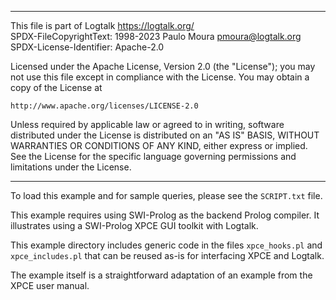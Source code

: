 ________________________________________________________________________

This file is part of Logtalk <https://logtalk.org/>  
SPDX-FileCopyrightText: 1998-2023 Paulo Moura <pmoura@logtalk.org>  
SPDX-License-Identifier: Apache-2.0

Licensed under the Apache License, Version 2.0 (the "License");
you may not use this file except in compliance with the License.
You may obtain a copy of the License at

    http://www.apache.org/licenses/LICENSE-2.0

Unless required by applicable law or agreed to in writing, software
distributed under the License is distributed on an "AS IS" BASIS,
WITHOUT WARRANTIES OR CONDITIONS OF ANY KIND, either express or implied.
See the License for the specific language governing permissions and
limitations under the License.
________________________________________________________________________


To load this example and for sample queries, please see the `SCRIPT.txt`
file.

This example requires using SWI-Prolog as the backend Prolog compiler.
It illustrates using a SWI-Prolog XPCE GUI toolkit with Logtalk.

This example directory includes generic code in the files `xpce_hooks.pl`
and `xpce_includes.pl` that can be reused as-is for interfacing XPCE and
Logtalk.

The example itself is a straightforward adaptation of an example from the
XPCE user manual.
